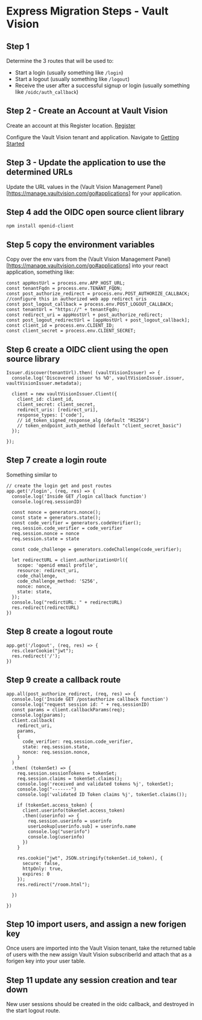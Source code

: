 Express Migration Steps - Vault Vision 
==================

## Step 1
Determine the 3 routes that will be used to:
- Start a login (usually something like ```/login```)
- Start a logout (usually something like ```/logout```)
- Receive the user after a successful signup or login (usually something like ```/oidc/auth_callback```)

## Step 2 - Create an Account at Vault Vision

Create an account at this Register location. [Register](https://manage.vaultvision.com/register)

Configure the Vault Vision tenant and application. Navigate to [Getting Started](https://manage.vaultvision.com/start)


## Step 3 - Update the application to use the determined URLs

Update the URL values in the (Vault Vision Management Panel)[https://manage.vaultvision.com/go#applications] for your application. 

## Step 4 add the OIDC open source client library

``` npm install openid-client ```



## Step 5 copy the environment variables

Copy over the env vars from the (Vault Vision Management Panel)[https://manage.vaultvision.com/go#applications] into your react application, something like:
```
const appHostUrl = process.env.APP_HOST_URL;
const tenantFqdn = process.env.TENANT_FQDN;
const post_authorize_redirect = process.env.POST_AUTHORIZE_CALLBACK; //configure this in authorized web app redirect uris
const post_logout_callback = process.env.POST_LOGOUT_CALLBACK;
const tenantUrl = "https://" + tenantFqdn;
const redirect_uri = appHostUrl + post_authorize_redirect;
const post_logout_redirectUrl = [appHostUrl + post_logout_callback];
const client_id = process.env.CLIENT_ID;
const client_secret = process.env.CLIENT_SECRET;
```

## Step 6 create a OIDC client using the open source library
```
Issuer.discover(tenantUrl).then( (vaultVisionIssuer) => {
  console.log('Discovered issuer %s %O', vaultVisionIssuer.issuer, vaultVisionIssuer.metadata);

  client = new vaultVisionIssuer.Client({
    client_id: client_id,
    client_secret: client_secret,
    redirect_uris: [redirect_uri],
    response_types: ['code'],
    // id_token_signed_response_alg (default "RS256")
    // token_endpoint_auth_method (default "client_secret_basic")
  });

});
```

## Step 7 create a login route

Something similar to
```
// create the login get and post routes
app.get('/login', (req, res) => {
  console.log('Inside GET /login callback function')
  console.log(req.sessionID)

  const nonce = generators.nonce();
  const state = generators.state();
  const code_verifier = generators.codeVerifier();
  req.session.code_verifier = code_verifier
  req.session.nonce = nonce
  req.session.state = state

  const code_challenge = generators.codeChallenge(code_verifier);

  let redirectURL = client.authorizationUrl({
    scope: 'openid email profile',
    resource: redirect_uri,
    code_challenge,
    code_challenge_method: 'S256',
    nonce: nonce,
    state: state,
  });
  console.log("redirctURL: " + redirectURL)
  res.redirect(redirectURL)
})
```

## Step 8 create a logout route
```
app.get('/logout', (req, res) => {
  res.clearCookie("jwt");
  res.redirect('/');
})
```

## Step 9 create a callback route
```
app.all(post_authorize_redirect, (req, res) => {
  console.log('Inside GET /postauthorize callback function')
  console.log("request session id: " + req.sessionID)
  const params = client.callbackParams(req);
  console.log(params);
  client.callback(
    redirect_uri,
    params,
    { 
      code_verifier: req.session.code_verifier,
      state: req.session.state,
      nonce: req.session.nonce,
    }
  )
  .then( (tokenSet) => {
    req.session.sessionTokens = tokenSet;
    req.session.claims = tokenSet.claims();
    console.log('received and validated tokens %j', tokenSet);
    console.log("-------")
    console.log('validated ID Token claims %j', tokenSet.claims());

    if (tokenSet.access_token) {
      client.userinfo(tokenSet.access_token)
      .then((userinfo) => {
        req.session.userinfo = userinfo
        userLookup[userinfo.sub] = userinfo.name
        console.log("userinfo")
        console.log(userinfo)
      })
    }

    res.cookie("jwt", JSON.stringify(tokenSet.id_token), {
      secure: false,
      httpOnly: true,
      expires: 0
    });    
    res.redirect("/room.html");
      
  })

})

```

## Step 10 import users, and assign a new forigen key
Once users are imported into the Vault Vision tenant, take the returned table of users with the new assign Vault Vision subscriberId and attach that as a forigen key into your user table.

## Step 11 update any session creation and tear down
New user sessions should be created in the oidc callback, and destroyed in the start logout route.
